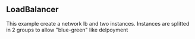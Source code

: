 LoadBalancer
------------

This example create a network lb and two instances.
Instances are splitted in 2 groups to allow "blue-green" like delpoyment

